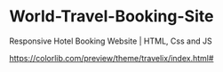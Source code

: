 # World-Travel-Booking-Site
Responsive Hotel Booking Website | HTML, Css and JS

https://colorlib.com/preview/theme/travelix/index.html#
